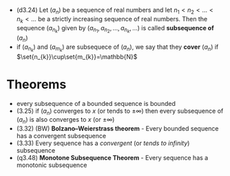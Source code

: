 
- (d3.24) Let $(a_{n})$ be a sequence of real numbers and let $n_{1}<n_{2}<\dots<n_{k}<\dots$ be a strictly increasing sequence of real numbers. Then the sequence $(a_{n_{k}})$ given by $(a_{n_{1}},a_{n_{2}},\dots,a_{n_{k}},\dots)$ is called **subsequence of** $(a_{n})$
- if $(a_{n_{k}})$ and $(a_{m_{k}})$ are subsequece of $(a_{n})$, we say that they **cover** $(a_{n})$ if $\set{n_{k}}\cup\set{m_{k}}=\mathbb{N}$

# Theorems

- every subsequence of a bounded sequence is bounded
- (3.25) if $(a_{n})$ converges to $x$ (or tends to $\pm \infty$) then every subsequence of $(a_{n})$ is also converges to $x$ (or $\pm \infty$)
- (3.32) (BW) **Bolzano–Weierstrass theorem** - Every bounded sequence has a convergent subsequence
- (3.33) Every sequence has a *convergent* (or *tends to infinity*) subsequence
- (q3.48) **Monotone Subsequence Theorem** - Every sequence has a monotonic subsequence
